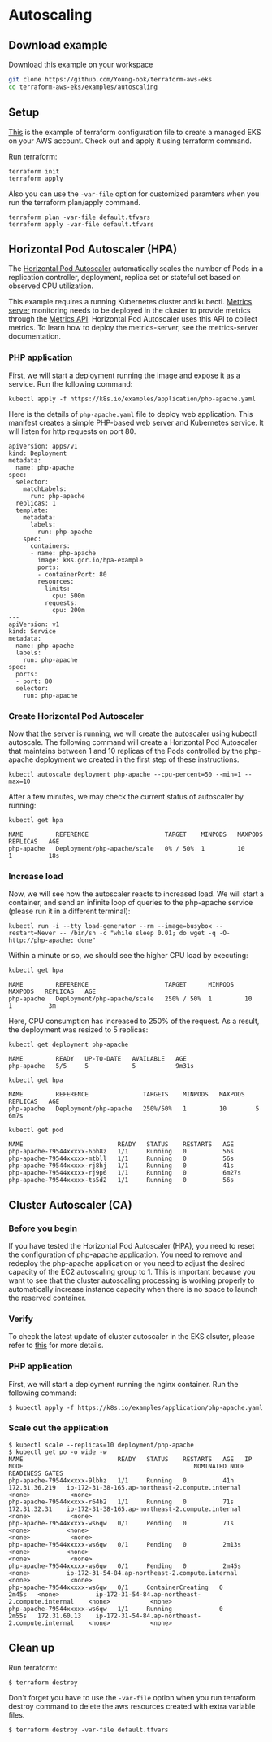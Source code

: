 # Autoscaling

## Download example
Download this example on your workspace
```sh
git clone https://github.com/Young-ook/terraform-aws-eks
cd terraform-aws-eks/examples/autoscaling
```

## Setup
[This](https://github.com/Young-ook/terraform-aws-eks/blob/main/examples/autoscaling/main.tf) is the example of terraform configuration file to create a managed EKS on your AWS account. Check out and apply it using terraform command.

Run terraform:
```
terraform init
terraform apply
```
Also you can use the `-var-file` option for customized paramters when you run the terraform plan/apply command.
```
terraform plan -var-file default.tfvars
terraform apply -var-file default.tfvars
```

## Horizontal Pod Autoscaler (HPA)
The [Horizontal Pod Autoscaler](https://kubernetes.io/docs/tasks/run-application/horizontal-pod-autoscale/) automatically scales the number of Pods in a replication controller, deployment, replica set or stateful set based on observed CPU utilization.

This example requires a running Kubernetes cluster and kubectl. [Metrics server](https://github.com/kubernetes-sigs/metrics-server) monitoring needs to be deployed in the cluster to provide metrics through the [Metrics API](https://github.com/kubernetes/metrics). Horizontal Pod Autoscaler uses this API to collect metrics. To learn how to deploy the metrics-server, see the metrics-server documentation.

### PHP application
First, we will start a deployment running the image and expose it as a service. Run the following command:
```
kubectl apply -f https://k8s.io/examples/application/php-apache.yaml
```
Here is the details of `php-apache.yaml` file to deploy web application. This manifest creates a simple PHP-based web server and Kubernetes service. It will listen for http requests on port 80.
```
apiVersion: apps/v1
kind: Deployment
metadata:
  name: php-apache
spec:
  selector:
    matchLabels:
      run: php-apache
  replicas: 1
  template:
    metadata:
      labels:
        run: php-apache
    spec:
      containers:
      - name: php-apache
        image: k8s.gcr.io/hpa-example
        ports:
        - containerPort: 80
        resources:
          limits:
            cpu: 500m
          requests:
            cpu: 200m
---
apiVersion: v1
kind: Service
metadata:
  name: php-apache
  labels:
    run: php-apache
spec:
  ports:
  - port: 80
  selector:
    run: php-apache
```

### Create Horizontal Pod Autoscaler
Now that the server is running, we will create the autoscaler using kubectl autoscale. The following command will create a Horizontal Pod Autoscaler that maintains between 1 and 10 replicas of the Pods controlled by the php-apache deployment we created in the first step of these instructions.
```
kubectl autoscale deployment php-apache --cpu-percent=50 --min=1 --max=10
```
After a few minutes, we may check the current status of autoscaler by running:
```
kubectl get hpa
```
```
NAME         REFERENCE                     TARGET    MINPODS   MAXPODS   REPLICAS   AGE
php-apache   Deployment/php-apache/scale   0% / 50%  1         10        1          18s
```

### Increase load
Now, we will see how the autoscaler reacts to increased load. We will start a container, and send an infinite loop of queries to the php-apache service (please run it in a different terminal):
```
kubectl run -i --tty load-generator --rm --image=busybox --restart=Never -- /bin/sh -c "while sleep 0.01; do wget -q -O- http://php-apache; done"
```
Within a minute or so, we should see the higher CPU load by executing:
```
kubectl get hpa
```
```
NAME         REFERENCE                     TARGET      MINPODS   MAXPODS   REPLICAS   AGE
php-apache   Deployment/php-apache/scale   250% / 50%  1         10        1          3m
```
Here, CPU consumption has increased to 250% of the request. As a result, the deployment was resized to 5 replicas:
```
kubectl get deployment php-apache
```
```
NAME         READY   UP-TO-DATE   AVAILABLE   AGE
php-apache   5/5     5            5           9m31s
```
```
kubectl get hpa
```
```
NAME         REFERENCE               TARGETS    MINPODS   MAXPODS   REPLICAS   AGE
php-apache   Deployment/php-apache   250%/50%   1         10        5          6m7s
```
```
kubectl get pod
```
```
NAME                          READY   STATUS    RESTARTS   AGE
php-apache-79544xxxxx-6ph8z   1/1     Running   0          56s
php-apache-79544xxxxx-mtbll   1/1     Running   0          56s
php-apache-79544xxxxx-rj8hj   1/1     Running   0          41s
php-apache-79544xxxxx-rj9p6   1/1     Running   0          6m27s
php-apache-79544xxxxx-ts5d2   1/1     Running   0          56s
```

## Cluster Autoscaler (CA)
### Before you begin
If you have tested the Horizontal Pod Autoscaler (HPA), you need to reset the configuration of php-apache application. You need to remove and redeploy the php-apache application or you need to adjust the desired capacity of the EC2 autoscaling group to 1. This is important because you want to see that the cluster autoscaling processing is working properly to automatically increase instance capacity when there is no space to launch the reserved container.

### Verify
To check the latest update of cluster autoscaler in the EKS clsuter, please refer to [this](https://github.com/Young-ook/terraform-aws-eks/blob/main/modules/cluster-autoscaler) for more details.

### PHP application
First, we will start a deployment running the nginx container. Run the following command:
```
$ kubectl apply -f https://k8s.io/examples/application/php-apache.yaml
```
### Scale out the application
```
$ kubectl scale --replicas=10 deployment/php-apache
$ kubectl get po -o wide -w
NAME                          READY   STATUS    RESTARTS   AGE   IP              NODE                                               NOMINATED NODE   READINESS GATES
php-apache-79544xxxxx-9lbhz   1/1     Running   0          41h   172.31.36.219   ip-172-31-38-165.ap-northeast-2.compute.internal   <none>           <none>
php-apache-79544xxxxx-r64b2   1/1     Running   0          71s   172.31.32.31    ip-172-31-38-165.ap-northeast-2.compute.internal   <none>           <none>
php-apache-79544xxxxx-ws6qw   0/1     Pending   0          71s   <none>          <none>                                             <none>           <none>
php-apache-79544xxxxx-ws6qw   0/1     Pending   0          2m13s   <none>          <none>                                             <none>           <none>
php-apache-79544xxxxx-ws6qw   0/1     Pending   0          2m45s   <none>          ip-172-31-54-84.ap-northeast-2.compute.internal    <none>           <none>
php-apache-79544xxxxx-ws6qw   0/1     ContainerCreating   0          2m45s   <none>          ip-172-31-54-84.ap-northeast-2.compute.internal    <none>           <none>
php-apache-79544xxxxx-ws6qw   1/1     Running             0          2m55s   172.31.60.13    ip-172-31-54-84.ap-northeast-2.compute.internal    <none>           <none>
```

## Clean up
Run terraform:
```
$ terraform destroy
```
Don't forget you have to use the `-var-file` option when you run terraform destroy command to delete the aws resources created with extra variable files.
```
$ terraform destroy -var-file default.tfvars
```

